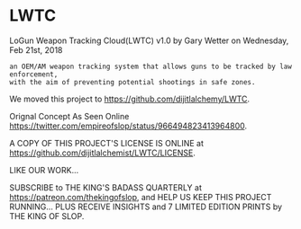 # LWTC
LoGun Weapon Tracking Cloud(LWTC) v1.0 
by Gary Wetter on Wednesday, Feb 21st, 2018

  	an OEM/AM weapon tracking system that allows guns to be tracked by law enforcement,
  	with the aim of preventing potential shootings in safe zones.

We moved this project to https://github.com/dijitlalchemy/LWTC.

Orignal Concept As Seen Online https://twitter.com/empireofslop/status/966494823413964800. 

A COPY OF THIS PROJECT'S LICENSE IS ONLINE at <https://github.com/dijitlalchemist/LWTC/LICENSE>.



LIKE OUR WORK...

SUBSCRIBE to THE KING'S BADASS QUARTERLY at https://patreon.com/thekingofslop, and HELP US KEEP THIS PROJECT RUNNING... PLUS RECEIVE INSIGHTS and 7 LIMITED EDITION PRINTS by THE KING OF SLOP.
